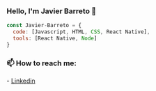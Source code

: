 ### Hello, I'm Javier Barreto 👋

```js
const Javier-Barreto = {
  code: [Javascript, HTML, CSS, React Native],
  tools: [React Native, Node]
}
```

<h3>📫 How to reach me:</h3>
<p>- <a href="https://www.linkedin.com/in/jbm228">Linkedin</a></p>

<!--
**Javier-Barreto/Javier-Barreto** is a ✨ _special_ ✨ repository because its `README.md` (this file) appears on your GitHub profile.

Here are some ideas to get you started:

- 🔭 I’m currently working on ...
- 🌱 I’m currently learning ...
- 👯 I’m looking to collaborate on ...
- 🤔 I’m looking for help with ...
- 💬 Ask me about ...
- 📫 How to reach me: ...
- 😄 Pronouns: ...
- ⚡ Fun fact: ...
-->
